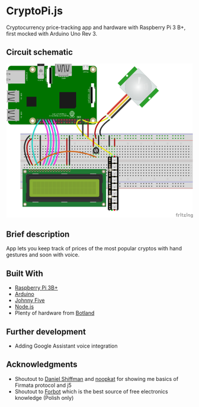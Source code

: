 # CryptoPi.js

Cryptocurrency price-tracking app and hardware with Raspberry Pi 3 B+, first mocked with Arduino Uno Rev 3.

## Circuit schematic

![Circuit schematic](raspi/schematic.png)

## Brief description

App lets you keep track of prices of the most popular cryptos with hand gestures and soon with voice.

## Built With

* [Raspberry Pi 3B+](https://www.raspberrypi.org/)
* [Arduino](https://www.arduino.cc/)
* [Johnny Five](http://johnny-five.io/)
* [Node.js](https://nodejs.org/en/)
* Plenty of hardware from [Botland](https://botland.com.pl/)

## Further development

* Adding Google Assistant voice integration

## Acknowledgments

* Shoutout to [Daniel Shiffman](https://github.com/shiffman) and [noopkat](http://noopkat.com/) for showing me basics of Firmata protocol and j5
* Shoutout to [Forbot](https://forbot.pl/blog/) which is the best source of free electronics knowledge (Polish only)
